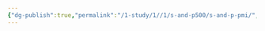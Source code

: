 ```yaml
---
{"dg-publish":true,"permalink":"/1-study/1//1/s-and-p500/s-and-p-pmi/","created":"2025-01-07T11:29:12.619+09:00","updated":"2025-06-03T20:07:19.605+09:00"}
---
```


